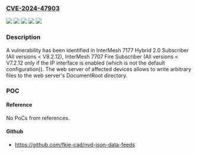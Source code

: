 ### [CVE-2024-47903](https://cve.mitre.org/cgi-bin/cvename.cgi?name=CVE-2024-47903)
![](https://img.shields.io/static/v1?label=Product&message=InterMesh%207177%20Hybrid%202.0%20Subscriber&color=blue)
![](https://img.shields.io/static/v1?label=Product&message=InterMesh%207707%20Fire%20Subscriber&color=blue)
![](https://img.shields.io/static/v1?label=Version&message=0%3C%20V7.2.12%20&color=brighgreen)
![](https://img.shields.io/static/v1?label=Version&message=0%3C%20V8.2.12%20&color=brighgreen)
![](https://img.shields.io/static/v1?label=Vulnerability&message=CWE-250%3A%20Execution%20with%20Unnecessary%20Privileges&color=brighgreen)

### Description

A vulnerability has been identified in InterMesh 7177 Hybrid 2.0 Subscriber (All versions < V8.2.12), InterMesh 7707 Fire Subscriber (All versions < V7.2.12 only if the IP interface is enabled (which is not the default configuration)). The web server of affected devices allows to write arbitrary files to the web server's DocumentRoot directory.

### POC

#### Reference
No PoCs from references.

#### Github
- https://github.com/fkie-cad/nvd-json-data-feeds

